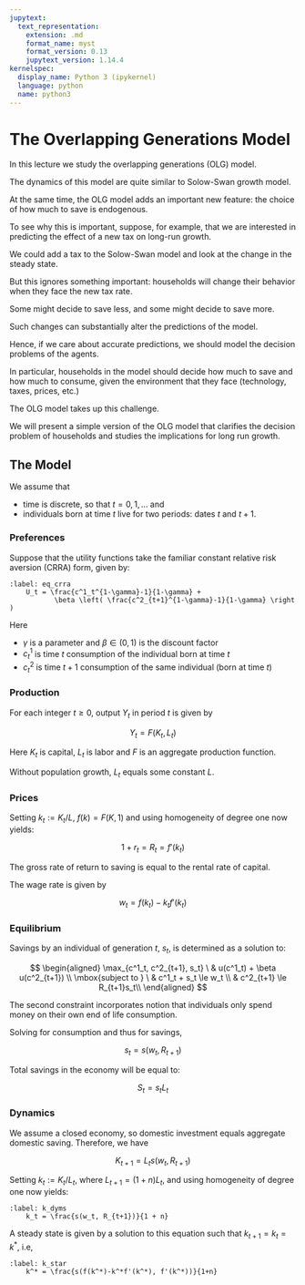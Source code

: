 ```yaml
---
jupytext:
  text_representation:
    extension: .md
    format_name: myst
    format_version: 0.13
    jupytext_version: 1.14.4
kernelspec:
  display_name: Python 3 (ipykernel)
  language: python
  name: python3
---
```



# The Overlapping Generations Model

In this lecture we study the overlapping generations (OLG) model.

The dynamics of this model are quite similar to Solow-Swan growth model.

At the same time, the OLG model adds an important new feature: the choice of
how much to save is endogenous.

To see why this is important, suppose, for example, that we are interested in
predicting the effect of a new tax on long-run growth.

We could add a tax to the Solow-Swan model and look at the change in the
steady state.

But this ignores something important: households will change their behavior
when they face the new tax rate.

Some might decide to save less, and some might decide to save more.

Such changes can substantially alter the predictions of the model.

Hence, if we care about accurate predictions, we should model the decision
problems of the agents.

In particular, households in the model should decide how much to save and how
much to consume, given the environment that they face (technology, taxes,
prices, etc.)

The OLG model takes up this challenge.

We will present a simple version of the OLG model that clarifies the decision
problem of households and studies the implications for long run growth.


## The Model

We assume that

- time is discrete, so that $t=0, 1, \ldots$ and
- individuals born at time $t$ live for two periods: dates $t$ and $t + 1$.


### Preferences

Suppose that the utility functions take the familiar constant relative risk
aversion (CRRA) form, given by:

```{math}
:label: eq_crra
    U_t = \frac{c^1_t^{1-\gamma}-1}{1-\gamma} +
           \beta \left( \frac{c^2_{t+1}^{1-\gamma}-1}{1-\gamma} \right )
```

Here

- $\gamma$ is a parameter and $\beta \in (0, 1)$ is the discount factor
- $c^1_t$ is time $t$ consumption of the individual born at time $t$
- $c^2_t$ is time $t+1$ consumption of the same individual (born at time $t$)

### Production

For each integer $t \geq 0$, output $Y_t$ in period $t$ is given by

$$
    Y_t = F(K_t, L_t)
$$

Here $K_t$ is capital, $L_t$ is labor and $F$ is an aggregate production function.

Without population growth, $L_t$ equals some constant $L$.

### Prices

Setting $k_t := K_t / L$, $f(k)=F(K, 1)$ and using homogeneity of degree one now yields:

$$
    1 + r_t = R_t = f'(k_t)
$$

The gross rate of return to saving is equal to the rental rate of capital.

The wage rate is given by

$$
    w_t = f(k_t) - k_t f'(k_t)
$$



### Equilibrium

Savings by an individual of generation $t$, $s_t$, is determined as a
solution to:

$$
    \begin{aligned}
    \max_{c^1_t, c^2_{t+1}, s_t} \ & u(c^1_t) + \beta u(c^2_{t+1}) \\
    \mbox{subject to } \ & c^1_t + s_t \le w_t \\
                         & c^2_{t+1} \le R_{t+1}s_t\\
    \end{aligned}
$$

The second constraint incorporates notion that individuals only spend
money on their own end of life consumption.

Solving for consumption and thus for savings,

$$
    s_t = s(w_t, R_{t+1})
$$

Total savings in the economy will be equal to:

$$
    S_t = s_t L_t
$$



### Dynamics

We assume a closed economy, so domestic investment equals aggregate domestic
saving. Therefore, we have

$$
    K_{t+1} = L_t s(w_t, R_{t+1})
$$

Setting $k_t := K_t / L_t$, where $L_{t+1} = (1 + n) L_t,$ and using homogeneity of degree one now yields:

```{math}
:label: k_dyms
    k_t = \frac{s(w_t, R_{t+1})}{1 + n}
```



A steady state is given by a solution to this equation such that
$k_{t+1} = k_t = k^*$, i.e,

```{math}
:label: k_star
    k^* = \frac{s(f(k^*)-k^*f'(k^*), f'(k^*))}{1+n}
```
